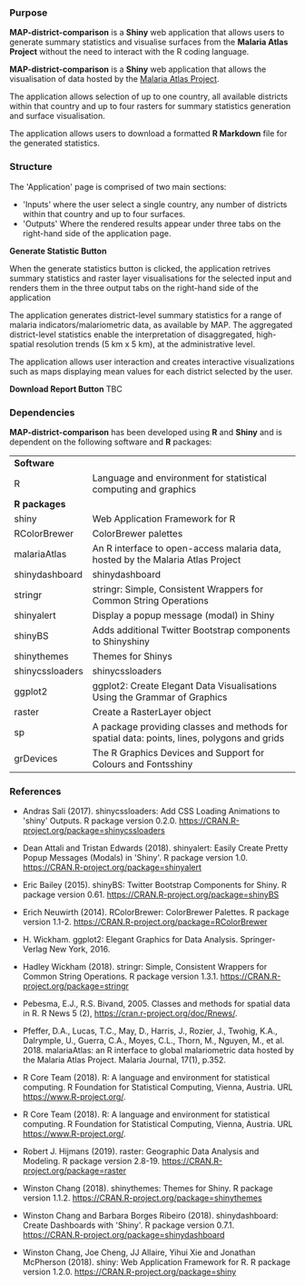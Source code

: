 ###  Purpose

**MAP-district-comparison** is a **Shiny** web application that allows users to generate summary statistics and visualise surfaces from the **Malaria Atlas Project** without the need to interact with the R coding language.

**MAP-district-comparison** is a **Shiny** web application that allows the visualisation of data hosted by the [Malaria Atlas Project](https://map.ox.ac.uk/).

The application allows selection of up to one country, all available districts within that country and up to four rasters for summary statistics generation and surface visualisation.

The application allows users to download a formatted **R Markdown** file for the generated statistics.

###  Structure

The 'Application' page is comprised of two main sections:

- 'Inputs' where the user select a single country, any number of districts within that country and up to four surfaces.
- 'Outputs' Where the rendered results appear under three tabs on the right-hand side of the application page.

**Generate Statistic Button**

When the generate statistics button is clicked, the application retrives summary statistics and raster layer visualisations for the selected input and renders them in the three output tabs on the right-hand side of the application

The application generates district-level summary statistics for a range of malaria indicators/malariometric data, as available by MAP. The aggregated district-level statistics enable the interpretation of disaggregated, high-spatial resolution trends (5 km x 5 km), at the administrative level.

The application allows user interaction and creates interactive visualizations such as maps displaying mean values for each district selected by the user.

**Download Report Button**
TBC

### Dependencies


**MAP-district-comparison** has been developed using **R** and **Shiny** and is dependent on the following software and **R** packages:



|  |   |
--- | ----
**Software**   | 
R  | Language and environment for statistical computing and graphics
**R packages** |
shiny | Web Application Framework for R
RColorBrewer | ColorBrewer palettes
malariaAtlas | An R interface to open-access malaria data, hosted by the Malaria Atlas Project
shinydashboard | shinydashboard
stringr | stringr: Simple, Consistent Wrappers for Common String Operations
shinyalert | Display a popup message (modal) in Shiny
shinyBS | Adds additional Twitter Bootstrap components to Shinyshiny
shinythemes | Themes for Shinys
shinycssloaders | shinycssloaders
ggplot2 | ggplot2: Create Elegant Data Visualisations Using the Grammar of Graphics
raster | Create a RasterLayer object
sp | A package providing classes and methods for spatial data: points, lines, polygons and grids
grDevices | The R Graphics Devices and Support for Colours and Fontsshiny

### References

- Andras Sali (2017). shinycssloaders: Add CSS Loading Animations to 'shiny' Outputs. R package version 0.2.0. https://CRAN.R-project.org/package=shinycssloaders

- Dean Attali and Tristan Edwards (2018). shinyalert: Easily Create Pretty Popup Messages (Modals) in 'Shiny'. R package version 1.0. https://CRAN.R-project.org/package=shinyalert

- Eric Bailey (2015). shinyBS: Twitter Bootstrap Components for Shiny. R package version 0.61. https://CRAN.R-project.org/package=shinyBS

- Erich Neuwirth (2014). RColorBrewer: ColorBrewer Palettes. R package version 1.1-2. https://CRAN.R-project.org/package=RColorBrewer

- H. Wickham. ggplot2: Elegant Graphics for Data Analysis. Springer-Verlag New York, 2016.

- Hadley Wickham (2018). stringr: Simple, Consistent Wrappers for Common String Operations. R package version 1.3.1. https://CRAN.R-project.org/package=stringr

- Pebesma, E.J., R.S. Bivand, 2005. Classes and methods for spatial data in R. R News 5 (2), https://cran.r-project.org/doc/Rnews/.

- Pfeffer, D.A., Lucas, T.C., May, D., Harris, J., Rozier, J., Twohig, K.A., Dalrymple, U., Guerra, C.A., Moyes, C.L., Thorn, M., Nguyen, M., et al. 2018. malariaAtlas: an R interface to global malariometric data hosted by the Malaria Atlas Project. Malaria Journal, 17(1), p.352.

- R Core Team (2018). R: A language and environment for statistical computing. R Foundation for Statistical Computing, Vienna, Austria. URL https://www.R-project.org/.

- R Core Team (2018). R: A language and environment for statistical computing. R Foundation for Statistical Computing, Vienna, Austria. URL https://www.R-project.org/.

- Robert J. Hijmans (2019). raster: Geographic Data Analysis and Modeling. R package version 2.8-19. https://CRAN.R-project.org/package=raster

- Winston Chang (2018). shinythemes: Themes for Shiny. R package version 1.1.2. https://CRAN.R-project.org/package=shinythemes

- Winston Chang and Barbara Borges Ribeiro (2018). shinydashboard: Create Dashboards with 'Shiny'. R package version 0.7.1. https://CRAN.R-project.org/package=shinydashboard

- Winston Chang, Joe Cheng, JJ Allaire, Yihui Xie and Jonathan McPherson (2018). shiny: Web Application Framework for R. R package version 1.2.0. https://CRAN.R-project.org/package=shiny
